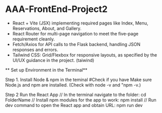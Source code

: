 # AAA-FrontEnd-Project2

- React + Vite (JSX)   implementing required pages like Index, Menu, Reservations, About, and Gallery.
- React Router for multi-page navigation to meet the five-page requirement cleanly.
- Fetch/Axios for API calls to the Flask backend, handling JSON responses and errors.
- Tailwind CSS:  Grid/Flexbox for responsive layouts, as specified by the UI/UX guidance in the project. (taiwind)



** Set up Environment in the Terminal**

Step 1. Install Node & npm in the teminal
  #Check if you have Make sure Node.js and npm are installed. (Check with node -v  and "npm -v.)

Step 2 Run the React App 
 // In the terminal navigate to the folder:  cd FolderName
// Install npm modules for the app to work: npm install
 // Run dev command to open the React app and obtain URL:  npm run dev


